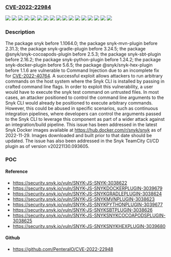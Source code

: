 ### [CVE-2022-22984](https://cve.mitre.org/cgi-bin/cvename.cgi?name=CVE-2022-22984)
![](https://img.shields.io/static/v1?label=Product&message=%40snyk%2Fsnyk-cocoapods-plugin&color=blue)
![](https://img.shields.io/static/v1?label=Product&message=%40snyk%2Fsnyk-hex-plugin&color=blue)
![](https://img.shields.io/static/v1?label=Product&message=snyk&color=blue)
![](https://img.shields.io/static/v1?label=Product&message=snyk-docker-plugin&color=blue)
![](https://img.shields.io/static/v1?label=Product&message=snyk-gradle-plugin&color=blue)
![](https://img.shields.io/static/v1?label=Product&message=snyk-mvn-plugin&color=blue)
![](https://img.shields.io/static/v1?label=Product&message=snyk-python-plugin&color=blue)
![](https://img.shields.io/static/v1?label=Product&message=snyk-sbt-plugin&color=blue)
![](https://img.shields.io/static/v1?label=Version&message=%3C%201.1.6%20&color=brighgreen)
![](https://img.shields.io/static/v1?label=Version&message=%3C%201.1064.0%20&color=brighgreen)
![](https://img.shields.io/static/v1?label=Version&message=%3C%201.24.2%20&color=brighgreen)
![](https://img.shields.io/static/v1?label=Version&message=%3C%202.16.2%20&color=brighgreen)
![](https://img.shields.io/static/v1?label=Version&message=%3C%202.31.3%20&color=brighgreen)
![](https://img.shields.io/static/v1?label=Version&message=%3C%202.5.3%20&color=brighgreen)
![](https://img.shields.io/static/v1?label=Version&message=%3C%203.24.5%20&color=brighgreen)
![](https://img.shields.io/static/v1?label=Version&message=%3C%205.6.5%20&color=brighgreen)
![](https://img.shields.io/static/v1?label=Vulnerability&message=Command%20Injection&color=brighgreen)

### Description

The package snyk before 1.1064.0; the package snyk-mvn-plugin before 2.31.3; the package snyk-gradle-plugin before 3.24.5; the package @snyk/snyk-cocoapods-plugin before 2.5.3; the package snyk-sbt-plugin before 2.16.2; the package snyk-python-plugin before 1.24.2; the package snyk-docker-plugin before 5.6.5; the package @snyk/snyk-hex-plugin before 1.1.6 are vulnerable to Command Injection due to an incomplete fix for [CVE-2022-40764](https://security.snyk.io/vuln/SNYK-JS-SNYK-3037342). A successful exploit allows attackers to run arbitrary commands on the host system where the Snyk CLI is installed by passing in crafted command line flags. In order to exploit this vulnerability, a user would have to execute the snyk test command on untrusted files. In most cases, an attacker positioned to control the command line arguments to the Snyk CLI would already be positioned to execute arbitrary commands. However, this could be abused in specific scenarios, such as continuous integration pipelines, where developers can control the arguments passed to the Snyk CLI to leverage this component as part of a wider attack against an integration/build pipeline. This issue has been addressed in the latest Snyk Docker images available at https://hub.docker.com/r/snyk/snyk as of 2022-11-29. Images downloaded and built prior to that date should be updated. The issue has also been addressed in the Snyk TeamCity CI/CD plugin as of version v20221130.093605.

### POC

#### Reference
- https://security.snyk.io/vuln/SNYK-JS-SNYK-3038622
- https://security.snyk.io/vuln/SNYK-JS-SNYKDOCKERPLUGIN-3039679
- https://security.snyk.io/vuln/SNYK-JS-SNYKGRADLEPLUGIN-3038624
- https://security.snyk.io/vuln/SNYK-JS-SNYKMVNPLUGIN-3038623
- https://security.snyk.io/vuln/SNYK-JS-SNYKPYTHONPLUGIN-3039677
- https://security.snyk.io/vuln/SNYK-JS-SNYKSBTPLUGIN-3038626
- https://security.snyk.io/vuln/SNYK-JS-SNYKSNYKCOCOAPODSPLUGIN-3038625
- https://security.snyk.io/vuln/SNYK-JS-SNYKSNYKHEXPLUGIN-3039680

#### Github
- https://github.com/PenteraIO/CVE-2022-22948

